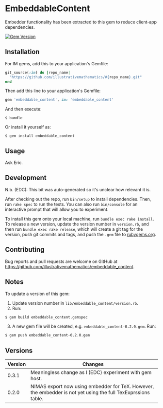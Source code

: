 # EmbeddableContent

Embedder functionality has been extracted to this gem to reduce client-app dependencies.

[![Gem Version](https://badge.fury.io/rb/embeddable_content.svg)](https://badge.fury.io/rb/embeddable_content)

## Installation

For IM gems, add this to your application's Gemfile:

``` ruby
git_source(:im) do |repo_name|
  "https://github.com/illustrativemathematics/#{repo_name}.git"
end
```

Then add this line to your application's Gemfile:

```ruby
gem 'embeddable_content', im: 'embeddable_content'
```

And then execute:

    $ bundle

Or install it yourself as:

    $ gem install embeddable_content

## Usage

Ask Eric.

## Development

N.b. (EDC): This bit was auto-generated so it's unclear how relevant it is.

After checking out the repo, run `bin/setup` to install dependencies.
Then, run `rake spec` to run the tests.
You can also run `bin/console` for an interactive prompt that will allow you to experiment.

To install this gem onto your local machine, run `bundle exec rake install`.
To release a new version, update the version number in `version.rb`, and then run `bundle exec rake release`,
which will create a git tag for the version, push git commits and tags,
and push the `.gem` file to [rubygems.org](https://rubygems.org).

## Contributing

Bug reports and pull requests are welcome on GitHub at
https://github.com/illustrativemathematics/embeddable_content.

## Notes

To update a version of this gem:
1. Update version number in `lib/embeddable_content/version.rb`.
2. Run:

``` bash
$ gem build embeddable_content.gemspec
```
3. A new gem file will be created,
   e.g. `embeddable_content-0.2.0.gem`. Run:

``` bash
$ gem push embeddable_content-0.2.0.gem
```

## Versions

| Version | Changes                                                                                                       |
| ---     | ---                                                                                                           |
| 0.3.1   | Meaningless change as I (EDC) experiment with gem host.                                                       |
| 0.2.0   | NIMAS export now using embedder for TeX. However, the embedder is not yet using the full TexExprssions table. |
